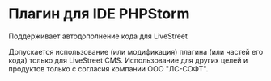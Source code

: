 Плагин для IDE PHPStorm
===================

Поддерживает автодополнение кода для LiveStreet

Допускается использование (или модификация) плагина (или частей его кода) только для LiveStreet CMS.
Использование для других целей и продуктов только с согласия компании ООО "ЛС-СОФТ".